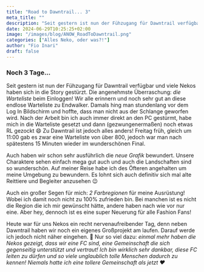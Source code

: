 ```yaml
---
title: "Road to Dawntrail... 3"
meta_title: ""
description: "Seit gestern ist nun der Fühzugang für Dawntrail verfügbar und viele Nekos haben sich in die Story gestürzt"
date: 2024-06-29T10:25:25+02:00
image: "/images/blog/ANOW_RoadToDawntrail.png"
categories: ["Alles Neko, oder was?!"]
author: "Fio Inari"
draft: false
--- 
```


### Noch 3 Tage...

Seit gestern ist nun der Fühzugang für Dawntrail verfügbar und viele Nekos haben sich in die Story gestürzt.
Die angenehmste Überraschung: *die Warteliste* beim Einloggen!
Wir alle erinnern und noch sehr gut an diese endlose Warteliste zu Endwalker. Damals hing man stundenlang vor dem Log In Bildschirm und hoffte, dass man nicht aus der Schlange geworfen wird. Nach der Arbeit bin ich auch immer direkt an den PC gestürmt, habe mich in die Warteliste gesetzt und dann (gezwungenermaßen) noch etwas RL gezockt :smile:
Zu Dawntrail ist jedoch alles anders!
Freitag früh, gleich um 11:00 gab es zwar eine Warteliste von über 800, jedoch war man nach spätestens 15 Minuten wieder im wunderschönen Final.

Auch haben wir schon sehr ausführlich die *neue Grafik* bewundert.
Unsere Charaktere sehen einfach mega gut auch und auch die Landschaften sind so wunderschön. Auf meiner Reise habe ich des Öfteren angehalten um meine Umgebung zu bewundern. Es lohnt sich auch definitiv sich mal alte Reittiere und Begleiter anzusehen :wink:

Auch ein großer Segen für mich: *2 Farbregionen* für meine Ausrüstung!
Wobei ich damit noch nicht zu 100% zufrieden bin. Bei manchen ist es nicht die Region die ich mir gewünscht hätte, andere haben nach wie vor nur eine.
Aber hey, dennoch ist es eine super Neuerung für alle Fashion Fans!

Heute war für uns Nekos ein recht nervenaufreibender Tag, denn neben Dawntrail haben wir noch ein eigenes Großprojekt am laufen.
Darauf werde ich jedoch nicht näher eingehen. :shushing_face:
Nur so viel dazu: *einmal mehr haben die Nekos gezeigt, dass wir eine FC sind, eine Gemeinschaft die sich gegenseitig unterstützt und vertraut!*
*Ich bin wirklich sehr dankbar, diese FC leiten zu dürfen und so viele unglaublich tolle Menschen dadurch zu kennen! Niemals hatte ich eine tollere Gemeinschaft als jetzt ♥*